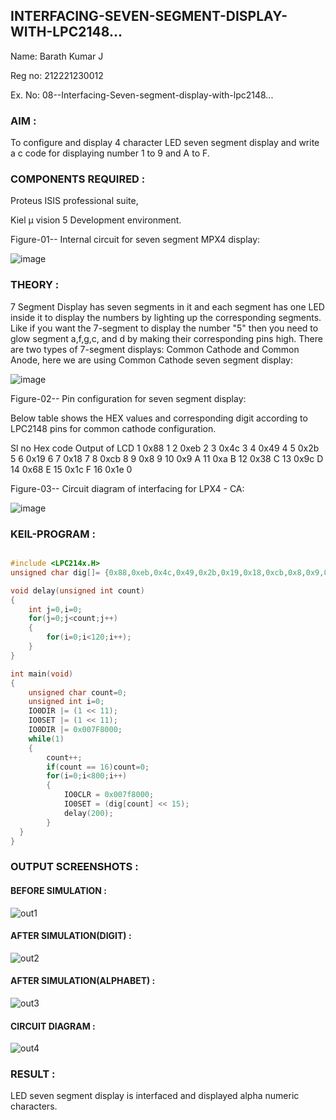 ## INTERFACING-SEVEN-SEGMENT-DISPLAY-WITH-LPC2148...

Name: Barath Kumar J

Reg no: 212221230012

Ex. No: 08--Interfacing-Seven-segment-display-with-lpc2148...

### AIM : 

To configure and display 4 character LED seven segment display and write a c code for displaying number 1 to 9 and A to F.

### COMPONENTS REQUIRED : 

Proteus ISIS professional suite,

Kiel μ vision 5 Development environment.

Figure-01-- Internal circuit for seven segment MPX4 display:

![image](https://user-images.githubusercontent.com/36288975/201021692-efa39349-1a3c-4737-aadc-1843b954c78d.png)

### THEORY : 

7 Segment Display has seven segments in it and each segment has one LED inside it to display the numbers by lighting up the corresponding segments. Like if you want the 7-segment to display the number "5" then you need to glow segment a,f,g,c, and d by making their corresponding pins high. There are two types of 7-segment displays: Common Cathode and Common Anode, here we are using Common Cathode seven segment display:
	
	
![image](https://user-images.githubusercontent.com/36288975/201021740-565b47cd-26d8-4e54-a092-eef7a0a85278.png)
 
 
Figure-02-- Pin configuration for seven segment display:  

Below table shows the HEX values and corresponding digit according to LPC2148 pins for common cathode configuration.

Sl no 	Hex code 	Output of LCD
1	0x88	1
2	0xeb	2
3	0x4c	3
4	0x49	4
5	0x2b	5
6	0x19	6
7	0x18	7
8	0xcb	8
9	0x8	9
10	0x9	A
11	0xa	B
12	0x38	C
13	0x9c	D
14	0x68	E
15	0x1c 	F
16	0x1e	0

Figure-03-- Circuit diagram of interfacing for LPX4 - CA:


![image](https://user-images.githubusercontent.com/36288975/201021930-7efe2b15-b0de-4d52-b87d-329fe6b91c89.png)
        

### KEIL-PROGRAM :

```c

#include <LPC214x.H>
unsigned char dig[]= {0x88,0xeb,0x4c,0x49,0x2b,0x19,0x18,0xcb,0x8,0x9,0xa,0x38,0x9c,0x68,0x1c,0x1e};

void delay(unsigned int count)
{
	int j=0,i=0;
	for(j=0;j<count;j++)
	{
		for(i=0;i<120;i++);
	}
}

int main(void)
{
	unsigned char count=0;
	unsigned int i=0;
	IO0DIR |= (1 << 11);
	IO0SET |= (1 << 11);
	IO0DIR |= 0x007F8000;
	while(1)
	{
		count++;
		if(count == 16)count=0;
		for(i=0;i<800;i++)
		{
			IO0CLR = 0x007f8000;
			IO0SET = (dig[count] << 15);
			delay(200);
		}
  }
}

```

### OUTPUT SCREENSHOTS :

#### BEFORE SIMULATION :

![out1](https://user-images.githubusercontent.com/93427534/202896670-16bc5760-a2cd-4956-a097-cf28dafd107d.png)

#### AFTER SIMULATION(DIGIT) :

![out2](https://user-images.githubusercontent.com/93427534/202896674-af25c86d-4a40-4272-ba58-4e0cb0682211.png)

#### AFTER SIMULATION(ALPHABET) :

![out3](https://user-images.githubusercontent.com/93427534/202896677-88e049c2-8946-402d-841c-0e24e720dfe9.png)

#### CIRCUIT DIAGRAM :

![out4](https://user-images.githubusercontent.com/93427534/202896683-167e07e8-19f9-4a64-bbf6-4d4b1ac56929.png)

### RESULT :

LED seven segment display is interfaced and displayed alpha numeric characters. 
